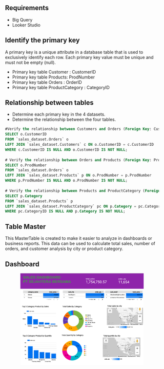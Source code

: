## Requirements
- Big Query
- Looker Studio

## Identify the primary key
A primary key is a unique attribute in a database table that is used to exclusively identify each row. Each primary key value must be unique and must not be empty (null).
- Primary key table Customer : CustomerID
- Primary key table Products: ProdNumber 
- Primary key table Orders : OrderID
- Primary key table ProductCategory : CategoryID

## Relationship between tables
- Determine each primary key in the 4 datasets.
- Determine the relationship between the four tables.

```sql
#Verify the relationship between Customers and Orders (Foreign Key: CustomerID)
SELECT o.CustomerID
FROM `sales_dataset.Orders` o
LEFT JOIN `sales_dataset.Customers` c ON o.CustomerID = c.CustomerID
WHERE c.CustomerID IS NULL AND o.CustomerID IS NOT NULL;

# Verify the relationship between Orders and Products (Foreign Key: ProdNumber)
SELECT o.ProdNumber
FROM `sales_dataset.Orders` o
LEFT JOIN `sales_dataset.Products` p ON o.ProdNumber = p.ProdNumber
WHERE p.ProdNumber IS NULL AND o.ProdNumber IS NOT NULL;

# Verify the relationship between Products and ProductCategory (Foreign Key: Category)
SELECT p.Category
FROM `sales_dataset.Products` p
LEFT JOIN `sales_dataset.ProductCategory` pc ON p.Category = pc.CategoryID
WHERE pc.CategoryID IS NULL AND p.Category IS NOT NULL;

```

## Table Master
This MasterTable is created to make it easier to analyze in dashboards or business reports. This data can be used to calculate total sales, number of orders, and customer analysis by city or product category.

## Dashboard
<div align="center">
<img width = "80%" src = "https://github.com/anandawln/Business-Intelligence-Bank-Muamalat/blob/main/assets/muamalat_bi.png">
</div>
